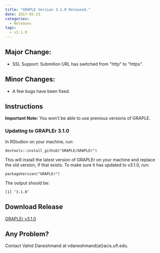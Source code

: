 ```yaml
---
title: "GRAPLE Version 3.1.0 Released."
date: 2017-05-23
categories:
  - Releases
tags:
  - v3.1.0
---
```

## Major Change:
* SSL Support: Submition URL has switched from "http" to "https".

## Minor Changes:
* A few bugs have been fixed.

## Instructions
**Important Note:** You won't be able to use previous versions of GRAPLE.

### Updating to GRAPLEr 3.1.0
In RStudion on your machine, run:

```devtools::install_github("GRAPLE/GRAPLEr")```

This will install the latest version of GRAPLEr on your machine and replace the old version, if that exists.
To make sure it has updated to v3.1.0, run:

```packageVersion("GRAPLEr")```

The output should be:

```[1] ‘3.1.0’```

## Download Release
[GRAPLEr v3.1.0]({{site.github.releases_url}})

## Any Problem?
Contact Vahid Daneshmand at vdaneshmand{at}acis.ufl.edu.
